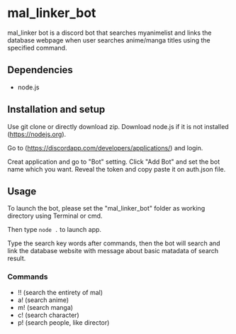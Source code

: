# mal_linker_bot

mal_linker bot is a discord bot that searches myanimelist and links the database webpage when user searches anime/manga titles using the specified command.

## Dependencies
* node.js

## Installation and setup
Use git clone or directly download zip.
Download node.js if it is not installed (https://nodejs.org).

Go to (https://discordapp.com/developers/applications/) and login.

Creat application and go to "Bot" setting.
Click "Add Bot" and set the bot name which you want.
Reveal the token and copy paste it on auth.json file.

## Usage
To launch the bot, please set the "mal_linker_bot" folder as working directory using Terminal or cmd.

Then type `node .` to launch app.

Type the search key words after commands, then the bot will search and link the database website with message about basic matadata of search result.

### Commands
* !!  (search the entirety of mal)
* a!  (search anime)
* m!  (search manga)
* c!  (search character)
* p!  (search people, like director)
